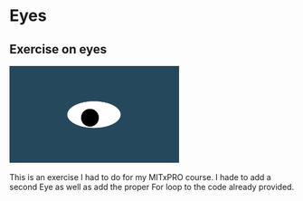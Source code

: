 # Eyes
## Exercise on eyes
<img src= "oneeye.png" width='300'/>

This is an exercise I had to do for my MITxPRO course. I hade to add a second Eye as well as add the proper For loop to the code already provided.
